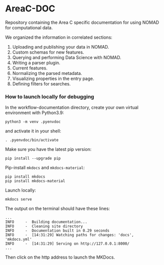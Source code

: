 # AreaC-DOC
Repository containing the Area C specific documentation for using NOMAD for computational data.


We organized the information in correlated sections:
1. Uploading and publishing your data in NOMAD.
2. Custom schemas for new features.
3. Querying and performing Data Science with NOMAD.
4. Writing a parser plugin.
5. Current features.
6. Normalizing the parsed metadata.
7. Visualizing properties in the entry page.
8. Defining filters for searches.


### How to launch locally for debugging

In the workflow-documentation directory, create your own virtual environment with Python3.9:
```
python3 -m venv .pyenvdoc
```
and activate it in your shell:
```
. .pyenvdoc/bin/activate
```

Make sure you have the latest pip version:
```
pip install --upgrade pip
```

Pip-install `mkdocs` and `mkdocs-material`:
```
pip install mkdocs
pip install mkdocs-material
```

Launch locally:
```
mkdocs serve
```

The output on the terminal should have these lines:
```
...
INFO     -  Building documentation...
INFO     -  Cleaning site directory
INFO     -  Documentation built in 0.29 seconds
INFO     -  [14:31:29] Watching paths for changes: 'docs', 'mkdocs.yml'
INFO     -  [14:31:29] Serving on http://127.0.0.1:8000/
...
```
Then click on the http address to launch the MKDocs.
